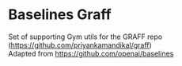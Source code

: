 # Baselines Graff
Set of supporting Gym utils for the GRAFF repo (https://github.com/priyankamandikal/graff) <br>
Adapted from https://github.com/openai/baselines
